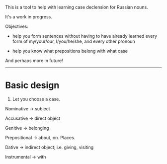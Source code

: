 This is a tool to help with learning case declension for Russian nouns.

It's a work in progress.

Objectives:

 * help you form sentences without having to have already learned every form
   of my/your/our, I/you/he/she, and every other pronoun

 * help you know what prepositions belong with what case

And perhaps more in future!

---

# Basic design

1. Let you choose a case.

  Nominative  -> subject

  Accusative  -> direct object

  Genitive    -> belonging

  Prepositional -> about, on. Places. 

  Dative      -> indirect object; i.e. giving, visiting

  Instrumental -> with



